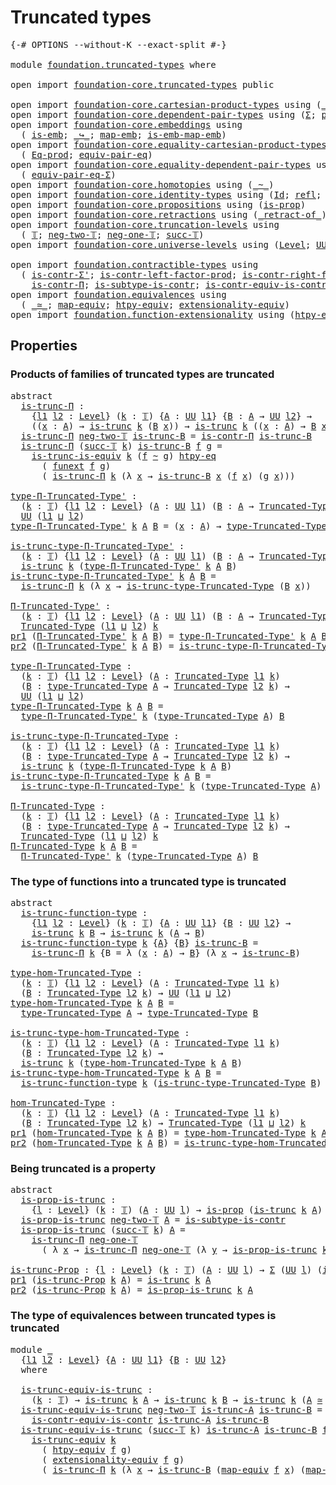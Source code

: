 # Truncated types

<pre class="Agda"><a id="28" class="Symbol">{-#</a> <a id="32" class="Keyword">OPTIONS</a> <a id="40" class="Pragma">--without-K</a> <a id="52" class="Pragma">--exact-split</a> <a id="66" class="Symbol">#-}</a>

<a id="71" class="Keyword">module</a> <a id="78" href="foundation.truncated-types.html" class="Module">foundation.truncated-types</a> <a id="105" class="Keyword">where</a>

<a id="112" class="Keyword">open</a> <a id="117" class="Keyword">import</a> <a id="124" href="foundation-core.truncated-types.html" class="Module">foundation-core.truncated-types</a> <a id="156" class="Keyword">public</a>

<a id="164" class="Keyword">open</a> <a id="169" class="Keyword">import</a> <a id="176" href="foundation-core.cartesian-product-types.html" class="Module">foundation-core.cartesian-product-types</a> <a id="216" class="Keyword">using</a> <a id="222" class="Symbol">(</a><a id="223" href="foundation-core.cartesian-product-types.html#577" class="Function Operator">_×_</a><a id="226" class="Symbol">)</a>
<a id="228" class="Keyword">open</a> <a id="233" class="Keyword">import</a> <a id="240" href="foundation-core.dependent-pair-types.html" class="Module">foundation-core.dependent-pair-types</a> <a id="277" class="Keyword">using</a> <a id="283" class="Symbol">(</a><a id="284" href="foundation-core.dependent-pair-types.html#502" class="Record">Σ</a><a id="285" class="Symbol">;</a> <a id="287" href="foundation-core.dependent-pair-types.html#575" class="InductiveConstructor">pair</a><a id="291" class="Symbol">;</a> <a id="293" href="foundation-core.dependent-pair-types.html#592" class="Field">pr1</a><a id="296" class="Symbol">;</a> <a id="298" href="foundation-core.dependent-pair-types.html#604" class="Field">pr2</a><a id="301" class="Symbol">)</a>
<a id="303" class="Keyword">open</a> <a id="308" class="Keyword">import</a> <a id="315" href="foundation-core.embeddings.html" class="Module">foundation-core.embeddings</a> <a id="342" class="Keyword">using</a>
  <a id="350" class="Symbol">(</a> <a id="352" href="foundation-core.embeddings.html#980" class="Function">is-emb</a><a id="358" class="Symbol">;</a> <a id="360" href="foundation-core.embeddings.html#1062" class="Function Operator">_↪_</a><a id="363" class="Symbol">;</a> <a id="365" href="foundation-core.embeddings.html#1205" class="Function">map-emb</a><a id="372" class="Symbol">;</a> <a id="374" href="foundation-core.embeddings.html#1252" class="Function">is-emb-map-emb</a><a id="388" class="Symbol">)</a>
<a id="390" class="Keyword">open</a> <a id="395" class="Keyword">import</a> <a id="402" href="foundation-core.equality-cartesian-product-types.html" class="Module">foundation-core.equality-cartesian-product-types</a> <a id="451" class="Keyword">using</a>
  <a id="459" class="Symbol">(</a> <a id="461" href="foundation-core.equality-cartesian-product-types.html#954" class="Function">Eq-prod</a><a id="468" class="Symbol">;</a> <a id="470" href="foundation-core.equality-cartesian-product-types.html#2322" class="Function">equiv-pair-eq</a><a id="483" class="Symbol">)</a>
<a id="485" class="Keyword">open</a> <a id="490" class="Keyword">import</a> <a id="497" href="foundation-core.equality-dependent-pair-types.html" class="Module">foundation-core.equality-dependent-pair-types</a> <a id="543" class="Keyword">using</a>
  <a id="551" class="Symbol">(</a> <a id="553" href="foundation-core.equality-dependent-pair-types.html#2412" class="Function">equiv-pair-eq-Σ</a><a id="568" class="Symbol">)</a>
<a id="570" class="Keyword">open</a> <a id="575" class="Keyword">import</a> <a id="582" href="foundation-core.homotopies.html" class="Module">foundation-core.homotopies</a> <a id="609" class="Keyword">using</a> <a id="615" class="Symbol">(</a><a id="616" href="foundation-core.homotopies.html#467" class="Function Operator">_~_</a><a id="619" class="Symbol">)</a>
<a id="621" class="Keyword">open</a> <a id="626" class="Keyword">import</a> <a id="633" href="foundation-core.identity-types.html" class="Module">foundation-core.identity-types</a> <a id="664" class="Keyword">using</a> <a id="670" class="Symbol">(</a><a id="671" href="foundation-core.identity-types.html#641" class="Datatype">Id</a><a id="673" class="Symbol">;</a> <a id="675" href="foundation-core.identity-types.html#694" class="InductiveConstructor">refl</a><a id="679" class="Symbol">;</a> <a id="681" href="foundation-core.identity-types.html#2853" class="Function">ap</a><a id="683" class="Symbol">;</a> <a id="685" href="foundation-core.identity-types.html#4583" class="Function">tr</a><a id="687" class="Symbol">)</a>
<a id="689" class="Keyword">open</a> <a id="694" class="Keyword">import</a> <a id="701" href="foundation-core.propositions.html" class="Module">foundation-core.propositions</a> <a id="730" class="Keyword">using</a> <a id="736" class="Symbol">(</a><a id="737" href="foundation-core.propositions.html#1246" class="Function">is-prop</a><a id="744" class="Symbol">)</a>
<a id="746" class="Keyword">open</a> <a id="751" class="Keyword">import</a> <a id="758" href="foundation-core.retractions.html" class="Module">foundation-core.retractions</a> <a id="786" class="Keyword">using</a> <a id="792" class="Symbol">(</a><a id="793" href="foundation-core.retractions.html#670" class="Function Operator">_retract-of_</a><a id="805" class="Symbol">)</a>
<a id="807" class="Keyword">open</a> <a id="812" class="Keyword">import</a> <a id="819" href="foundation-core.truncation-levels.html" class="Module">foundation-core.truncation-levels</a> <a id="853" class="Keyword">using</a>
  <a id="861" class="Symbol">(</a> <a id="863" href="foundation-core.truncation-levels.html#382" class="Datatype">𝕋</a><a id="864" class="Symbol">;</a> <a id="866" href="foundation-core.truncation-levels.html#403" class="InductiveConstructor">neg-two-𝕋</a><a id="875" class="Symbol">;</a> <a id="877" href="foundation-core.truncation-levels.html#435" class="Function">neg-one-𝕋</a><a id="886" class="Symbol">;</a> <a id="888" href="foundation-core.truncation-levels.html#419" class="InductiveConstructor">succ-𝕋</a><a id="894" class="Symbol">)</a>
<a id="896" class="Keyword">open</a> <a id="901" class="Keyword">import</a> <a id="908" href="foundation-core.universe-levels.html" class="Module">foundation-core.universe-levels</a> <a id="940" class="Keyword">using</a> <a id="946" class="Symbol">(</a><a id="947" href="Agda.Primitive.html#597" class="Postulate">Level</a><a id="952" class="Symbol">;</a> <a id="954" href="foundation-core.universe-levels.html#222" class="Primitive">UU</a><a id="956" class="Symbol">;</a> <a id="958" href="Agda.Primitive.html#810" class="Primitive Operator">_⊔_</a><a id="961" class="Symbol">)</a>

<a id="964" class="Keyword">open</a> <a id="969" class="Keyword">import</a> <a id="976" href="foundation.contractible-types.html" class="Module">foundation.contractible-types</a> <a id="1006" class="Keyword">using</a>
  <a id="1014" class="Symbol">(</a> <a id="1016" href="foundation-core.contractible-types.html#5794" class="Function">is-contr-Σ&#39;</a><a id="1027" class="Symbol">;</a> <a id="1029" href="foundation-core.contractible-types.html#4717" class="Function">is-contr-left-factor-prod</a><a id="1054" class="Symbol">;</a> <a id="1056" href="foundation-core.contractible-types.html#5065" class="Function">is-contr-right-factor-prod</a><a id="1082" class="Symbol">;</a>
    <a id="1088" href="foundation.contractible-types.html#1218" class="Function">is-contr-Π</a><a id="1098" class="Symbol">;</a> <a id="1100" href="foundation.contractible-types.html#2528" class="Function">is-subtype-is-contr</a><a id="1119" class="Symbol">;</a> <a id="1121" href="foundation.contractible-types.html#1681" class="Function">is-contr-equiv-is-contr</a><a id="1144" class="Symbol">)</a>
<a id="1146" class="Keyword">open</a> <a id="1151" class="Keyword">import</a> <a id="1158" href="foundation.equivalences.html" class="Module">foundation.equivalences</a> <a id="1182" class="Keyword">using</a>
  <a id="1190" class="Symbol">(</a> <a id="1192" href="foundation-core.equivalences.html#1607" class="Function Operator">_≃_</a><a id="1195" class="Symbol">;</a> <a id="1197" href="foundation-core.equivalences.html#1807" class="Function">map-equiv</a><a id="1206" class="Symbol">;</a> <a id="1208" href="foundation.equivalences.html#14037" class="Function">htpy-equiv</a><a id="1218" class="Symbol">;</a> <a id="1220" href="foundation.equivalences.html#14133" class="Function">extensionality-equiv</a><a id="1240" class="Symbol">)</a>
<a id="1242" class="Keyword">open</a> <a id="1247" class="Keyword">import</a> <a id="1254" href="foundation.function-extensionality.html" class="Module">foundation.function-extensionality</a> <a id="1289" class="Keyword">using</a> <a id="1295" class="Symbol">(</a><a id="1296" href="foundation.function-extensionality.html#946" class="Function">htpy-eq</a><a id="1303" class="Symbol">;</a> <a id="1305" href="foundation.function-extensionality.html#1240" class="Postulate">funext</a><a id="1311" class="Symbol">)</a>
</pre>
## Properties

### Products of families of truncated types are truncated

<pre class="Agda"><a id="1400" class="Keyword">abstract</a>
  <a id="is-trunc-Π"></a><a id="1411" href="foundation.truncated-types.html#1411" class="Function">is-trunc-Π</a> <a id="1422" class="Symbol">:</a>
    <a id="1428" class="Symbol">{</a><a id="1429" href="foundation.truncated-types.html#1429" class="Bound">l1</a> <a id="1432" href="foundation.truncated-types.html#1432" class="Bound">l2</a> <a id="1435" class="Symbol">:</a> <a id="1437" href="Agda.Primitive.html#597" class="Postulate">Level</a><a id="1442" class="Symbol">}</a> <a id="1444" class="Symbol">(</a><a id="1445" href="foundation.truncated-types.html#1445" class="Bound">k</a> <a id="1447" class="Symbol">:</a> <a id="1449" href="foundation-core.truncation-levels.html#382" class="Datatype">𝕋</a><a id="1450" class="Symbol">)</a> <a id="1452" class="Symbol">{</a><a id="1453" href="foundation.truncated-types.html#1453" class="Bound">A</a> <a id="1455" class="Symbol">:</a> <a id="1457" href="foundation-core.universe-levels.html#222" class="Primitive">UU</a> <a id="1460" href="foundation.truncated-types.html#1429" class="Bound">l1</a><a id="1462" class="Symbol">}</a> <a id="1464" class="Symbol">{</a><a id="1465" href="foundation.truncated-types.html#1465" class="Bound">B</a> <a id="1467" class="Symbol">:</a> <a id="1469" href="foundation.truncated-types.html#1453" class="Bound">A</a> <a id="1471" class="Symbol">→</a> <a id="1473" href="foundation-core.universe-levels.html#222" class="Primitive">UU</a> <a id="1476" href="foundation.truncated-types.html#1432" class="Bound">l2</a><a id="1478" class="Symbol">}</a> <a id="1480" class="Symbol">→</a>
    <a id="1486" class="Symbol">((</a><a id="1488" href="foundation.truncated-types.html#1488" class="Bound">x</a> <a id="1490" class="Symbol">:</a> <a id="1492" href="foundation.truncated-types.html#1453" class="Bound">A</a><a id="1493" class="Symbol">)</a> <a id="1495" class="Symbol">→</a> <a id="1497" href="foundation-core.truncated-types.html#1466" class="Function">is-trunc</a> <a id="1506" href="foundation.truncated-types.html#1445" class="Bound">k</a> <a id="1508" class="Symbol">(</a><a id="1509" href="foundation.truncated-types.html#1465" class="Bound">B</a> <a id="1511" href="foundation.truncated-types.html#1488" class="Bound">x</a><a id="1512" class="Symbol">))</a> <a id="1515" class="Symbol">→</a> <a id="1517" href="foundation-core.truncated-types.html#1466" class="Function">is-trunc</a> <a id="1526" href="foundation.truncated-types.html#1445" class="Bound">k</a> <a id="1528" class="Symbol">((</a><a id="1530" href="foundation.truncated-types.html#1530" class="Bound">x</a> <a id="1532" class="Symbol">:</a> <a id="1534" href="foundation.truncated-types.html#1453" class="Bound">A</a><a id="1535" class="Symbol">)</a> <a id="1537" class="Symbol">→</a> <a id="1539" href="foundation.truncated-types.html#1465" class="Bound">B</a> <a id="1541" href="foundation.truncated-types.html#1530" class="Bound">x</a><a id="1542" class="Symbol">)</a>
  <a id="1546" href="foundation.truncated-types.html#1411" class="Function">is-trunc-Π</a> <a id="1557" href="foundation-core.truncation-levels.html#403" class="InductiveConstructor">neg-two-𝕋</a> <a id="1567" href="foundation.truncated-types.html#1567" class="Bound">is-trunc-B</a> <a id="1578" class="Symbol">=</a> <a id="1580" href="foundation.contractible-types.html#1218" class="Function">is-contr-Π</a> <a id="1591" href="foundation.truncated-types.html#1567" class="Bound">is-trunc-B</a>
  <a id="1604" href="foundation.truncated-types.html#1411" class="Function">is-trunc-Π</a> <a id="1615" class="Symbol">(</a><a id="1616" href="foundation-core.truncation-levels.html#419" class="InductiveConstructor">succ-𝕋</a> <a id="1623" href="foundation.truncated-types.html#1623" class="Bound">k</a><a id="1624" class="Symbol">)</a> <a id="1626" href="foundation.truncated-types.html#1626" class="Bound">is-trunc-B</a> <a id="1637" href="foundation.truncated-types.html#1637" class="Bound">f</a> <a id="1639" href="foundation.truncated-types.html#1639" class="Bound">g</a> <a id="1641" class="Symbol">=</a>
    <a id="1647" href="foundation-core.truncated-types.html#3888" class="Function">is-trunc-is-equiv</a> <a id="1665" href="foundation.truncated-types.html#1623" class="Bound">k</a> <a id="1667" class="Symbol">(</a><a id="1668" href="foundation.truncated-types.html#1637" class="Bound">f</a> <a id="1670" href="foundation-core.homotopies.html#467" class="Function Operator">~</a> <a id="1672" href="foundation.truncated-types.html#1639" class="Bound">g</a><a id="1673" class="Symbol">)</a> <a id="1675" href="foundation.function-extensionality.html#946" class="Function">htpy-eq</a>
      <a id="1689" class="Symbol">(</a> <a id="1691" href="foundation.function-extensionality.html#1240" class="Postulate">funext</a> <a id="1698" href="foundation.truncated-types.html#1637" class="Bound">f</a> <a id="1700" href="foundation.truncated-types.html#1639" class="Bound">g</a><a id="1701" class="Symbol">)</a>
      <a id="1709" class="Symbol">(</a> <a id="1711" href="foundation.truncated-types.html#1411" class="Function">is-trunc-Π</a> <a id="1722" href="foundation.truncated-types.html#1623" class="Bound">k</a> <a id="1724" class="Symbol">(λ</a> <a id="1727" href="foundation.truncated-types.html#1727" class="Bound">x</a> <a id="1729" class="Symbol">→</a> <a id="1731" href="foundation.truncated-types.html#1626" class="Bound">is-trunc-B</a> <a id="1742" href="foundation.truncated-types.html#1727" class="Bound">x</a> <a id="1744" class="Symbol">(</a><a id="1745" href="foundation.truncated-types.html#1637" class="Bound">f</a> <a id="1747" href="foundation.truncated-types.html#1727" class="Bound">x</a><a id="1748" class="Symbol">)</a> <a id="1750" class="Symbol">(</a><a id="1751" href="foundation.truncated-types.html#1639" class="Bound">g</a> <a id="1753" href="foundation.truncated-types.html#1727" class="Bound">x</a><a id="1754" class="Symbol">)))</a>

<a id="type-Π-Truncated-Type&#39;"></a><a id="1759" href="foundation.truncated-types.html#1759" class="Function">type-Π-Truncated-Type&#39;</a> <a id="1782" class="Symbol">:</a>
  <a id="1786" class="Symbol">(</a><a id="1787" href="foundation.truncated-types.html#1787" class="Bound">k</a> <a id="1789" class="Symbol">:</a> <a id="1791" href="foundation-core.truncation-levels.html#382" class="Datatype">𝕋</a><a id="1792" class="Symbol">)</a> <a id="1794" class="Symbol">{</a><a id="1795" href="foundation.truncated-types.html#1795" class="Bound">l1</a> <a id="1798" href="foundation.truncated-types.html#1798" class="Bound">l2</a> <a id="1801" class="Symbol">:</a> <a id="1803" href="Agda.Primitive.html#597" class="Postulate">Level</a><a id="1808" class="Symbol">}</a> <a id="1810" class="Symbol">(</a><a id="1811" href="foundation.truncated-types.html#1811" class="Bound">A</a> <a id="1813" class="Symbol">:</a> <a id="1815" href="foundation-core.universe-levels.html#222" class="Primitive">UU</a> <a id="1818" href="foundation.truncated-types.html#1795" class="Bound">l1</a><a id="1820" class="Symbol">)</a> <a id="1822" class="Symbol">(</a><a id="1823" href="foundation.truncated-types.html#1823" class="Bound">B</a> <a id="1825" class="Symbol">:</a> <a id="1827" href="foundation.truncated-types.html#1811" class="Bound">A</a> <a id="1829" class="Symbol">→</a> <a id="1831" href="foundation-core.truncated-types.html#1651" class="Function">Truncated-Type</a> <a id="1846" href="foundation.truncated-types.html#1798" class="Bound">l2</a> <a id="1849" href="foundation.truncated-types.html#1787" class="Bound">k</a><a id="1850" class="Symbol">)</a> <a id="1852" class="Symbol">→</a>
  <a id="1856" href="foundation-core.universe-levels.html#222" class="Primitive">UU</a> <a id="1859" class="Symbol">(</a><a id="1860" href="foundation.truncated-types.html#1795" class="Bound">l1</a> <a id="1863" href="Agda.Primitive.html#810" class="Primitive Operator">⊔</a> <a id="1865" href="foundation.truncated-types.html#1798" class="Bound">l2</a><a id="1867" class="Symbol">)</a>
<a id="1869" href="foundation.truncated-types.html#1759" class="Function">type-Π-Truncated-Type&#39;</a> <a id="1892" href="foundation.truncated-types.html#1892" class="Bound">k</a> <a id="1894" href="foundation.truncated-types.html#1894" class="Bound">A</a> <a id="1896" href="foundation.truncated-types.html#1896" class="Bound">B</a> <a id="1898" class="Symbol">=</a> <a id="1900" class="Symbol">(</a><a id="1901" href="foundation.truncated-types.html#1901" class="Bound">x</a> <a id="1903" class="Symbol">:</a> <a id="1905" href="foundation.truncated-types.html#1894" class="Bound">A</a><a id="1906" class="Symbol">)</a> <a id="1908" class="Symbol">→</a> <a id="1910" href="foundation-core.truncated-types.html#1786" class="Function">type-Truncated-Type</a> <a id="1930" class="Symbol">(</a><a id="1931" href="foundation.truncated-types.html#1896" class="Bound">B</a> <a id="1933" href="foundation.truncated-types.html#1901" class="Bound">x</a><a id="1934" class="Symbol">)</a>

<a id="is-trunc-type-Π-Truncated-Type&#39;"></a><a id="1937" href="foundation.truncated-types.html#1937" class="Function">is-trunc-type-Π-Truncated-Type&#39;</a> <a id="1969" class="Symbol">:</a>
  <a id="1973" class="Symbol">(</a><a id="1974" href="foundation.truncated-types.html#1974" class="Bound">k</a> <a id="1976" class="Symbol">:</a> <a id="1978" href="foundation-core.truncation-levels.html#382" class="Datatype">𝕋</a><a id="1979" class="Symbol">)</a> <a id="1981" class="Symbol">{</a><a id="1982" href="foundation.truncated-types.html#1982" class="Bound">l1</a> <a id="1985" href="foundation.truncated-types.html#1985" class="Bound">l2</a> <a id="1988" class="Symbol">:</a> <a id="1990" href="Agda.Primitive.html#597" class="Postulate">Level</a><a id="1995" class="Symbol">}</a> <a id="1997" class="Symbol">(</a><a id="1998" href="foundation.truncated-types.html#1998" class="Bound">A</a> <a id="2000" class="Symbol">:</a> <a id="2002" href="foundation-core.universe-levels.html#222" class="Primitive">UU</a> <a id="2005" href="foundation.truncated-types.html#1982" class="Bound">l1</a><a id="2007" class="Symbol">)</a> <a id="2009" class="Symbol">(</a><a id="2010" href="foundation.truncated-types.html#2010" class="Bound">B</a> <a id="2012" class="Symbol">:</a> <a id="2014" href="foundation.truncated-types.html#1998" class="Bound">A</a> <a id="2016" class="Symbol">→</a> <a id="2018" href="foundation-core.truncated-types.html#1651" class="Function">Truncated-Type</a> <a id="2033" href="foundation.truncated-types.html#1985" class="Bound">l2</a> <a id="2036" href="foundation.truncated-types.html#1974" class="Bound">k</a><a id="2037" class="Symbol">)</a> <a id="2039" class="Symbol">→</a>
  <a id="2043" href="foundation-core.truncated-types.html#1466" class="Function">is-trunc</a> <a id="2052" href="foundation.truncated-types.html#1974" class="Bound">k</a> <a id="2054" class="Symbol">(</a><a id="2055" href="foundation.truncated-types.html#1759" class="Function">type-Π-Truncated-Type&#39;</a> <a id="2078" href="foundation.truncated-types.html#1974" class="Bound">k</a> <a id="2080" href="foundation.truncated-types.html#1998" class="Bound">A</a> <a id="2082" href="foundation.truncated-types.html#2010" class="Bound">B</a><a id="2083" class="Symbol">)</a>
<a id="2085" href="foundation.truncated-types.html#1937" class="Function">is-trunc-type-Π-Truncated-Type&#39;</a> <a id="2117" href="foundation.truncated-types.html#2117" class="Bound">k</a> <a id="2119" href="foundation.truncated-types.html#2119" class="Bound">A</a> <a id="2121" href="foundation.truncated-types.html#2121" class="Bound">B</a> <a id="2123" class="Symbol">=</a>
  <a id="2127" href="foundation.truncated-types.html#1411" class="Function">is-trunc-Π</a> <a id="2138" href="foundation.truncated-types.html#2117" class="Bound">k</a> <a id="2140" class="Symbol">(λ</a> <a id="2143" href="foundation.truncated-types.html#2143" class="Bound">x</a> <a id="2145" class="Symbol">→</a> <a id="2147" href="foundation-core.truncated-types.html#1878" class="Function">is-trunc-type-Truncated-Type</a> <a id="2176" class="Symbol">(</a><a id="2177" href="foundation.truncated-types.html#2121" class="Bound">B</a> <a id="2179" href="foundation.truncated-types.html#2143" class="Bound">x</a><a id="2180" class="Symbol">))</a>

<a id="Π-Truncated-Type&#39;"></a><a id="2184" href="foundation.truncated-types.html#2184" class="Function">Π-Truncated-Type&#39;</a> <a id="2202" class="Symbol">:</a>
  <a id="2206" class="Symbol">(</a><a id="2207" href="foundation.truncated-types.html#2207" class="Bound">k</a> <a id="2209" class="Symbol">:</a> <a id="2211" href="foundation-core.truncation-levels.html#382" class="Datatype">𝕋</a><a id="2212" class="Symbol">)</a> <a id="2214" class="Symbol">{</a><a id="2215" href="foundation.truncated-types.html#2215" class="Bound">l1</a> <a id="2218" href="foundation.truncated-types.html#2218" class="Bound">l2</a> <a id="2221" class="Symbol">:</a> <a id="2223" href="Agda.Primitive.html#597" class="Postulate">Level</a><a id="2228" class="Symbol">}</a> <a id="2230" class="Symbol">(</a><a id="2231" href="foundation.truncated-types.html#2231" class="Bound">A</a> <a id="2233" class="Symbol">:</a> <a id="2235" href="foundation-core.universe-levels.html#222" class="Primitive">UU</a> <a id="2238" href="foundation.truncated-types.html#2215" class="Bound">l1</a><a id="2240" class="Symbol">)</a> <a id="2242" class="Symbol">(</a><a id="2243" href="foundation.truncated-types.html#2243" class="Bound">B</a> <a id="2245" class="Symbol">:</a> <a id="2247" href="foundation.truncated-types.html#2231" class="Bound">A</a> <a id="2249" class="Symbol">→</a> <a id="2251" href="foundation-core.truncated-types.html#1651" class="Function">Truncated-Type</a> <a id="2266" href="foundation.truncated-types.html#2218" class="Bound">l2</a> <a id="2269" href="foundation.truncated-types.html#2207" class="Bound">k</a><a id="2270" class="Symbol">)</a> <a id="2272" class="Symbol">→</a>
  <a id="2276" href="foundation-core.truncated-types.html#1651" class="Function">Truncated-Type</a> <a id="2291" class="Symbol">(</a><a id="2292" href="foundation.truncated-types.html#2215" class="Bound">l1</a> <a id="2295" href="Agda.Primitive.html#810" class="Primitive Operator">⊔</a> <a id="2297" href="foundation.truncated-types.html#2218" class="Bound">l2</a><a id="2299" class="Symbol">)</a> <a id="2301" href="foundation.truncated-types.html#2207" class="Bound">k</a>
<a id="2303" href="foundation-core.dependent-pair-types.html#592" class="Field">pr1</a> <a id="2307" class="Symbol">(</a><a id="2308" href="foundation.truncated-types.html#2184" class="Function">Π-Truncated-Type&#39;</a> <a id="2326" href="foundation.truncated-types.html#2326" class="Bound">k</a> <a id="2328" href="foundation.truncated-types.html#2328" class="Bound">A</a> <a id="2330" href="foundation.truncated-types.html#2330" class="Bound">B</a><a id="2331" class="Symbol">)</a> <a id="2333" class="Symbol">=</a> <a id="2335" href="foundation.truncated-types.html#1759" class="Function">type-Π-Truncated-Type&#39;</a> <a id="2358" href="foundation.truncated-types.html#2326" class="Bound">k</a> <a id="2360" href="foundation.truncated-types.html#2328" class="Bound">A</a> <a id="2362" href="foundation.truncated-types.html#2330" class="Bound">B</a>
<a id="2364" href="foundation-core.dependent-pair-types.html#604" class="Field">pr2</a> <a id="2368" class="Symbol">(</a><a id="2369" href="foundation.truncated-types.html#2184" class="Function">Π-Truncated-Type&#39;</a> <a id="2387" href="foundation.truncated-types.html#2387" class="Bound">k</a> <a id="2389" href="foundation.truncated-types.html#2389" class="Bound">A</a> <a id="2391" href="foundation.truncated-types.html#2391" class="Bound">B</a><a id="2392" class="Symbol">)</a> <a id="2394" class="Symbol">=</a> <a id="2396" href="foundation.truncated-types.html#1937" class="Function">is-trunc-type-Π-Truncated-Type&#39;</a> <a id="2428" href="foundation.truncated-types.html#2387" class="Bound">k</a> <a id="2430" href="foundation.truncated-types.html#2389" class="Bound">A</a> <a id="2432" href="foundation.truncated-types.html#2391" class="Bound">B</a>

<a id="type-Π-Truncated-Type"></a><a id="2435" href="foundation.truncated-types.html#2435" class="Function">type-Π-Truncated-Type</a> <a id="2457" class="Symbol">:</a>
  <a id="2461" class="Symbol">(</a><a id="2462" href="foundation.truncated-types.html#2462" class="Bound">k</a> <a id="2464" class="Symbol">:</a> <a id="2466" href="foundation-core.truncation-levels.html#382" class="Datatype">𝕋</a><a id="2467" class="Symbol">)</a> <a id="2469" class="Symbol">{</a><a id="2470" href="foundation.truncated-types.html#2470" class="Bound">l1</a> <a id="2473" href="foundation.truncated-types.html#2473" class="Bound">l2</a> <a id="2476" class="Symbol">:</a> <a id="2478" href="Agda.Primitive.html#597" class="Postulate">Level</a><a id="2483" class="Symbol">}</a> <a id="2485" class="Symbol">(</a><a id="2486" href="foundation.truncated-types.html#2486" class="Bound">A</a> <a id="2488" class="Symbol">:</a> <a id="2490" href="foundation-core.truncated-types.html#1651" class="Function">Truncated-Type</a> <a id="2505" href="foundation.truncated-types.html#2470" class="Bound">l1</a> <a id="2508" href="foundation.truncated-types.html#2462" class="Bound">k</a><a id="2509" class="Symbol">)</a>
  <a id="2513" class="Symbol">(</a><a id="2514" href="foundation.truncated-types.html#2514" class="Bound">B</a> <a id="2516" class="Symbol">:</a> <a id="2518" href="foundation-core.truncated-types.html#1786" class="Function">type-Truncated-Type</a> <a id="2538" href="foundation.truncated-types.html#2486" class="Bound">A</a> <a id="2540" class="Symbol">→</a> <a id="2542" href="foundation-core.truncated-types.html#1651" class="Function">Truncated-Type</a> <a id="2557" href="foundation.truncated-types.html#2473" class="Bound">l2</a> <a id="2560" href="foundation.truncated-types.html#2462" class="Bound">k</a><a id="2561" class="Symbol">)</a> <a id="2563" class="Symbol">→</a>
  <a id="2567" href="foundation-core.universe-levels.html#222" class="Primitive">UU</a> <a id="2570" class="Symbol">(</a><a id="2571" href="foundation.truncated-types.html#2470" class="Bound">l1</a> <a id="2574" href="Agda.Primitive.html#810" class="Primitive Operator">⊔</a> <a id="2576" href="foundation.truncated-types.html#2473" class="Bound">l2</a><a id="2578" class="Symbol">)</a>
<a id="2580" href="foundation.truncated-types.html#2435" class="Function">type-Π-Truncated-Type</a> <a id="2602" href="foundation.truncated-types.html#2602" class="Bound">k</a> <a id="2604" href="foundation.truncated-types.html#2604" class="Bound">A</a> <a id="2606" href="foundation.truncated-types.html#2606" class="Bound">B</a> <a id="2608" class="Symbol">=</a>
  <a id="2612" href="foundation.truncated-types.html#1759" class="Function">type-Π-Truncated-Type&#39;</a> <a id="2635" href="foundation.truncated-types.html#2602" class="Bound">k</a> <a id="2637" class="Symbol">(</a><a id="2638" href="foundation-core.truncated-types.html#1786" class="Function">type-Truncated-Type</a> <a id="2658" href="foundation.truncated-types.html#2604" class="Bound">A</a><a id="2659" class="Symbol">)</a> <a id="2661" href="foundation.truncated-types.html#2606" class="Bound">B</a>

<a id="is-trunc-type-Π-Truncated-Type"></a><a id="2664" href="foundation.truncated-types.html#2664" class="Function">is-trunc-type-Π-Truncated-Type</a> <a id="2695" class="Symbol">:</a>
  <a id="2699" class="Symbol">(</a><a id="2700" href="foundation.truncated-types.html#2700" class="Bound">k</a> <a id="2702" class="Symbol">:</a> <a id="2704" href="foundation-core.truncation-levels.html#382" class="Datatype">𝕋</a><a id="2705" class="Symbol">)</a> <a id="2707" class="Symbol">{</a><a id="2708" href="foundation.truncated-types.html#2708" class="Bound">l1</a> <a id="2711" href="foundation.truncated-types.html#2711" class="Bound">l2</a> <a id="2714" class="Symbol">:</a> <a id="2716" href="Agda.Primitive.html#597" class="Postulate">Level</a><a id="2721" class="Symbol">}</a> <a id="2723" class="Symbol">(</a><a id="2724" href="foundation.truncated-types.html#2724" class="Bound">A</a> <a id="2726" class="Symbol">:</a> <a id="2728" href="foundation-core.truncated-types.html#1651" class="Function">Truncated-Type</a> <a id="2743" href="foundation.truncated-types.html#2708" class="Bound">l1</a> <a id="2746" href="foundation.truncated-types.html#2700" class="Bound">k</a><a id="2747" class="Symbol">)</a>
  <a id="2751" class="Symbol">(</a><a id="2752" href="foundation.truncated-types.html#2752" class="Bound">B</a> <a id="2754" class="Symbol">:</a> <a id="2756" href="foundation-core.truncated-types.html#1786" class="Function">type-Truncated-Type</a> <a id="2776" href="foundation.truncated-types.html#2724" class="Bound">A</a> <a id="2778" class="Symbol">→</a> <a id="2780" href="foundation-core.truncated-types.html#1651" class="Function">Truncated-Type</a> <a id="2795" href="foundation.truncated-types.html#2711" class="Bound">l2</a> <a id="2798" href="foundation.truncated-types.html#2700" class="Bound">k</a><a id="2799" class="Symbol">)</a> <a id="2801" class="Symbol">→</a>
  <a id="2805" href="foundation-core.truncated-types.html#1466" class="Function">is-trunc</a> <a id="2814" href="foundation.truncated-types.html#2700" class="Bound">k</a> <a id="2816" class="Symbol">(</a><a id="2817" href="foundation.truncated-types.html#2435" class="Function">type-Π-Truncated-Type</a> <a id="2839" href="foundation.truncated-types.html#2700" class="Bound">k</a> <a id="2841" href="foundation.truncated-types.html#2724" class="Bound">A</a> <a id="2843" href="foundation.truncated-types.html#2752" class="Bound">B</a><a id="2844" class="Symbol">)</a>
<a id="2846" href="foundation.truncated-types.html#2664" class="Function">is-trunc-type-Π-Truncated-Type</a> <a id="2877" href="foundation.truncated-types.html#2877" class="Bound">k</a> <a id="2879" href="foundation.truncated-types.html#2879" class="Bound">A</a> <a id="2881" href="foundation.truncated-types.html#2881" class="Bound">B</a> <a id="2883" class="Symbol">=</a>
  <a id="2887" href="foundation.truncated-types.html#1937" class="Function">is-trunc-type-Π-Truncated-Type&#39;</a> <a id="2919" href="foundation.truncated-types.html#2877" class="Bound">k</a> <a id="2921" class="Symbol">(</a><a id="2922" href="foundation-core.truncated-types.html#1786" class="Function">type-Truncated-Type</a> <a id="2942" href="foundation.truncated-types.html#2879" class="Bound">A</a><a id="2943" class="Symbol">)</a> <a id="2945" href="foundation.truncated-types.html#2881" class="Bound">B</a>

<a id="Π-Truncated-Type"></a><a id="2948" href="foundation.truncated-types.html#2948" class="Function">Π-Truncated-Type</a> <a id="2965" class="Symbol">:</a>
  <a id="2969" class="Symbol">(</a><a id="2970" href="foundation.truncated-types.html#2970" class="Bound">k</a> <a id="2972" class="Symbol">:</a> <a id="2974" href="foundation-core.truncation-levels.html#382" class="Datatype">𝕋</a><a id="2975" class="Symbol">)</a> <a id="2977" class="Symbol">{</a><a id="2978" href="foundation.truncated-types.html#2978" class="Bound">l1</a> <a id="2981" href="foundation.truncated-types.html#2981" class="Bound">l2</a> <a id="2984" class="Symbol">:</a> <a id="2986" href="Agda.Primitive.html#597" class="Postulate">Level</a><a id="2991" class="Symbol">}</a> <a id="2993" class="Symbol">(</a><a id="2994" href="foundation.truncated-types.html#2994" class="Bound">A</a> <a id="2996" class="Symbol">:</a> <a id="2998" href="foundation-core.truncated-types.html#1651" class="Function">Truncated-Type</a> <a id="3013" href="foundation.truncated-types.html#2978" class="Bound">l1</a> <a id="3016" href="foundation.truncated-types.html#2970" class="Bound">k</a><a id="3017" class="Symbol">)</a>
  <a id="3021" class="Symbol">(</a><a id="3022" href="foundation.truncated-types.html#3022" class="Bound">B</a> <a id="3024" class="Symbol">:</a> <a id="3026" href="foundation-core.truncated-types.html#1786" class="Function">type-Truncated-Type</a> <a id="3046" href="foundation.truncated-types.html#2994" class="Bound">A</a> <a id="3048" class="Symbol">→</a> <a id="3050" href="foundation-core.truncated-types.html#1651" class="Function">Truncated-Type</a> <a id="3065" href="foundation.truncated-types.html#2981" class="Bound">l2</a> <a id="3068" href="foundation.truncated-types.html#2970" class="Bound">k</a><a id="3069" class="Symbol">)</a> <a id="3071" class="Symbol">→</a>
  <a id="3075" href="foundation-core.truncated-types.html#1651" class="Function">Truncated-Type</a> <a id="3090" class="Symbol">(</a><a id="3091" href="foundation.truncated-types.html#2978" class="Bound">l1</a> <a id="3094" href="Agda.Primitive.html#810" class="Primitive Operator">⊔</a> <a id="3096" href="foundation.truncated-types.html#2981" class="Bound">l2</a><a id="3098" class="Symbol">)</a> <a id="3100" href="foundation.truncated-types.html#2970" class="Bound">k</a>
<a id="3102" href="foundation.truncated-types.html#2948" class="Function">Π-Truncated-Type</a> <a id="3119" href="foundation.truncated-types.html#3119" class="Bound">k</a> <a id="3121" href="foundation.truncated-types.html#3121" class="Bound">A</a> <a id="3123" href="foundation.truncated-types.html#3123" class="Bound">B</a> <a id="3125" class="Symbol">=</a>
  <a id="3129" href="foundation.truncated-types.html#2184" class="Function">Π-Truncated-Type&#39;</a> <a id="3147" href="foundation.truncated-types.html#3119" class="Bound">k</a> <a id="3149" class="Symbol">(</a><a id="3150" href="foundation-core.truncated-types.html#1786" class="Function">type-Truncated-Type</a> <a id="3170" href="foundation.truncated-types.html#3121" class="Bound">A</a><a id="3171" class="Symbol">)</a> <a id="3173" href="foundation.truncated-types.html#3123" class="Bound">B</a>
</pre>
### The type of functions into a truncated type is truncated

<pre class="Agda"><a id="3250" class="Keyword">abstract</a>
  <a id="is-trunc-function-type"></a><a id="3261" href="foundation.truncated-types.html#3261" class="Function">is-trunc-function-type</a> <a id="3284" class="Symbol">:</a>
    <a id="3290" class="Symbol">{</a><a id="3291" href="foundation.truncated-types.html#3291" class="Bound">l1</a> <a id="3294" href="foundation.truncated-types.html#3294" class="Bound">l2</a> <a id="3297" class="Symbol">:</a> <a id="3299" href="Agda.Primitive.html#597" class="Postulate">Level</a><a id="3304" class="Symbol">}</a> <a id="3306" class="Symbol">(</a><a id="3307" href="foundation.truncated-types.html#3307" class="Bound">k</a> <a id="3309" class="Symbol">:</a> <a id="3311" href="foundation-core.truncation-levels.html#382" class="Datatype">𝕋</a><a id="3312" class="Symbol">)</a> <a id="3314" class="Symbol">{</a><a id="3315" href="foundation.truncated-types.html#3315" class="Bound">A</a> <a id="3317" class="Symbol">:</a> <a id="3319" href="foundation-core.universe-levels.html#222" class="Primitive">UU</a> <a id="3322" href="foundation.truncated-types.html#3291" class="Bound">l1</a><a id="3324" class="Symbol">}</a> <a id="3326" class="Symbol">{</a><a id="3327" href="foundation.truncated-types.html#3327" class="Bound">B</a> <a id="3329" class="Symbol">:</a> <a id="3331" href="foundation-core.universe-levels.html#222" class="Primitive">UU</a> <a id="3334" href="foundation.truncated-types.html#3294" class="Bound">l2</a><a id="3336" class="Symbol">}</a> <a id="3338" class="Symbol">→</a>
    <a id="3344" href="foundation-core.truncated-types.html#1466" class="Function">is-trunc</a> <a id="3353" href="foundation.truncated-types.html#3307" class="Bound">k</a> <a id="3355" href="foundation.truncated-types.html#3327" class="Bound">B</a> <a id="3357" class="Symbol">→</a> <a id="3359" href="foundation-core.truncated-types.html#1466" class="Function">is-trunc</a> <a id="3368" href="foundation.truncated-types.html#3307" class="Bound">k</a> <a id="3370" class="Symbol">(</a><a id="3371" href="foundation.truncated-types.html#3315" class="Bound">A</a> <a id="3373" class="Symbol">→</a> <a id="3375" href="foundation.truncated-types.html#3327" class="Bound">B</a><a id="3376" class="Symbol">)</a>
  <a id="3380" href="foundation.truncated-types.html#3261" class="Function">is-trunc-function-type</a> <a id="3403" href="foundation.truncated-types.html#3403" class="Bound">k</a> <a id="3405" class="Symbol">{</a><a id="3406" href="foundation.truncated-types.html#3406" class="Bound">A</a><a id="3407" class="Symbol">}</a> <a id="3409" class="Symbol">{</a><a id="3410" href="foundation.truncated-types.html#3410" class="Bound">B</a><a id="3411" class="Symbol">}</a> <a id="3413" href="foundation.truncated-types.html#3413" class="Bound">is-trunc-B</a> <a id="3424" class="Symbol">=</a>
    <a id="3430" href="foundation.truncated-types.html#1411" class="Function">is-trunc-Π</a> <a id="3441" href="foundation.truncated-types.html#3403" class="Bound">k</a> <a id="3443" class="Symbol">{</a><a id="3444" class="Argument">B</a> <a id="3446" class="Symbol">=</a> <a id="3448" class="Symbol">λ</a> <a id="3450" class="Symbol">(</a><a id="3451" href="foundation.truncated-types.html#3451" class="Bound">x</a> <a id="3453" class="Symbol">:</a> <a id="3455" href="foundation.truncated-types.html#3406" class="Bound">A</a><a id="3456" class="Symbol">)</a> <a id="3458" class="Symbol">→</a> <a id="3460" href="foundation.truncated-types.html#3410" class="Bound">B</a><a id="3461" class="Symbol">}</a> <a id="3463" class="Symbol">(λ</a> <a id="3466" href="foundation.truncated-types.html#3466" class="Bound">x</a> <a id="3468" class="Symbol">→</a> <a id="3470" href="foundation.truncated-types.html#3413" class="Bound">is-trunc-B</a><a id="3480" class="Symbol">)</a>

<a id="type-hom-Truncated-Type"></a><a id="3483" href="foundation.truncated-types.html#3483" class="Function">type-hom-Truncated-Type</a> <a id="3507" class="Symbol">:</a>
  <a id="3511" class="Symbol">(</a><a id="3512" href="foundation.truncated-types.html#3512" class="Bound">k</a> <a id="3514" class="Symbol">:</a> <a id="3516" href="foundation-core.truncation-levels.html#382" class="Datatype">𝕋</a><a id="3517" class="Symbol">)</a> <a id="3519" class="Symbol">{</a><a id="3520" href="foundation.truncated-types.html#3520" class="Bound">l1</a> <a id="3523" href="foundation.truncated-types.html#3523" class="Bound">l2</a> <a id="3526" class="Symbol">:</a> <a id="3528" href="Agda.Primitive.html#597" class="Postulate">Level</a><a id="3533" class="Symbol">}</a> <a id="3535" class="Symbol">(</a><a id="3536" href="foundation.truncated-types.html#3536" class="Bound">A</a> <a id="3538" class="Symbol">:</a> <a id="3540" href="foundation-core.truncated-types.html#1651" class="Function">Truncated-Type</a> <a id="3555" href="foundation.truncated-types.html#3520" class="Bound">l1</a> <a id="3558" href="foundation.truncated-types.html#3512" class="Bound">k</a><a id="3559" class="Symbol">)</a>
  <a id="3563" class="Symbol">(</a><a id="3564" href="foundation.truncated-types.html#3564" class="Bound">B</a> <a id="3566" class="Symbol">:</a> <a id="3568" href="foundation-core.truncated-types.html#1651" class="Function">Truncated-Type</a> <a id="3583" href="foundation.truncated-types.html#3523" class="Bound">l2</a> <a id="3586" href="foundation.truncated-types.html#3512" class="Bound">k</a><a id="3587" class="Symbol">)</a> <a id="3589" class="Symbol">→</a> <a id="3591" href="foundation-core.universe-levels.html#222" class="Primitive">UU</a> <a id="3594" class="Symbol">(</a><a id="3595" href="foundation.truncated-types.html#3520" class="Bound">l1</a> <a id="3598" href="Agda.Primitive.html#810" class="Primitive Operator">⊔</a> <a id="3600" href="foundation.truncated-types.html#3523" class="Bound">l2</a><a id="3602" class="Symbol">)</a>
<a id="3604" href="foundation.truncated-types.html#3483" class="Function">type-hom-Truncated-Type</a> <a id="3628" href="foundation.truncated-types.html#3628" class="Bound">k</a> <a id="3630" href="foundation.truncated-types.html#3630" class="Bound">A</a> <a id="3632" href="foundation.truncated-types.html#3632" class="Bound">B</a> <a id="3634" class="Symbol">=</a>
  <a id="3638" href="foundation-core.truncated-types.html#1786" class="Function">type-Truncated-Type</a> <a id="3658" href="foundation.truncated-types.html#3630" class="Bound">A</a> <a id="3660" class="Symbol">→</a> <a id="3662" href="foundation-core.truncated-types.html#1786" class="Function">type-Truncated-Type</a> <a id="3682" href="foundation.truncated-types.html#3632" class="Bound">B</a>

<a id="is-trunc-type-hom-Truncated-Type"></a><a id="3685" href="foundation.truncated-types.html#3685" class="Function">is-trunc-type-hom-Truncated-Type</a> <a id="3718" class="Symbol">:</a>
  <a id="3722" class="Symbol">(</a><a id="3723" href="foundation.truncated-types.html#3723" class="Bound">k</a> <a id="3725" class="Symbol">:</a> <a id="3727" href="foundation-core.truncation-levels.html#382" class="Datatype">𝕋</a><a id="3728" class="Symbol">)</a> <a id="3730" class="Symbol">{</a><a id="3731" href="foundation.truncated-types.html#3731" class="Bound">l1</a> <a id="3734" href="foundation.truncated-types.html#3734" class="Bound">l2</a> <a id="3737" class="Symbol">:</a> <a id="3739" href="Agda.Primitive.html#597" class="Postulate">Level</a><a id="3744" class="Symbol">}</a> <a id="3746" class="Symbol">(</a><a id="3747" href="foundation.truncated-types.html#3747" class="Bound">A</a> <a id="3749" class="Symbol">:</a> <a id="3751" href="foundation-core.truncated-types.html#1651" class="Function">Truncated-Type</a> <a id="3766" href="foundation.truncated-types.html#3731" class="Bound">l1</a> <a id="3769" href="foundation.truncated-types.html#3723" class="Bound">k</a><a id="3770" class="Symbol">)</a>
  <a id="3774" class="Symbol">(</a><a id="3775" href="foundation.truncated-types.html#3775" class="Bound">B</a> <a id="3777" class="Symbol">:</a> <a id="3779" href="foundation-core.truncated-types.html#1651" class="Function">Truncated-Type</a> <a id="3794" href="foundation.truncated-types.html#3734" class="Bound">l2</a> <a id="3797" href="foundation.truncated-types.html#3723" class="Bound">k</a><a id="3798" class="Symbol">)</a> <a id="3800" class="Symbol">→</a>
  <a id="3804" href="foundation-core.truncated-types.html#1466" class="Function">is-trunc</a> <a id="3813" href="foundation.truncated-types.html#3723" class="Bound">k</a> <a id="3815" class="Symbol">(</a><a id="3816" href="foundation.truncated-types.html#3483" class="Function">type-hom-Truncated-Type</a> <a id="3840" href="foundation.truncated-types.html#3723" class="Bound">k</a> <a id="3842" href="foundation.truncated-types.html#3747" class="Bound">A</a> <a id="3844" href="foundation.truncated-types.html#3775" class="Bound">B</a><a id="3845" class="Symbol">)</a>
<a id="3847" href="foundation.truncated-types.html#3685" class="Function">is-trunc-type-hom-Truncated-Type</a> <a id="3880" href="foundation.truncated-types.html#3880" class="Bound">k</a> <a id="3882" href="foundation.truncated-types.html#3882" class="Bound">A</a> <a id="3884" href="foundation.truncated-types.html#3884" class="Bound">B</a> <a id="3886" class="Symbol">=</a>
  <a id="3890" href="foundation.truncated-types.html#3261" class="Function">is-trunc-function-type</a> <a id="3913" href="foundation.truncated-types.html#3880" class="Bound">k</a> <a id="3915" class="Symbol">(</a><a id="3916" href="foundation-core.truncated-types.html#1878" class="Function">is-trunc-type-Truncated-Type</a> <a id="3945" href="foundation.truncated-types.html#3884" class="Bound">B</a><a id="3946" class="Symbol">)</a>

<a id="hom-Truncated-Type"></a><a id="3949" href="foundation.truncated-types.html#3949" class="Function">hom-Truncated-Type</a> <a id="3968" class="Symbol">:</a>
  <a id="3972" class="Symbol">(</a><a id="3973" href="foundation.truncated-types.html#3973" class="Bound">k</a> <a id="3975" class="Symbol">:</a> <a id="3977" href="foundation-core.truncation-levels.html#382" class="Datatype">𝕋</a><a id="3978" class="Symbol">)</a> <a id="3980" class="Symbol">{</a><a id="3981" href="foundation.truncated-types.html#3981" class="Bound">l1</a> <a id="3984" href="foundation.truncated-types.html#3984" class="Bound">l2</a> <a id="3987" class="Symbol">:</a> <a id="3989" href="Agda.Primitive.html#597" class="Postulate">Level</a><a id="3994" class="Symbol">}</a> <a id="3996" class="Symbol">(</a><a id="3997" href="foundation.truncated-types.html#3997" class="Bound">A</a> <a id="3999" class="Symbol">:</a> <a id="4001" href="foundation-core.truncated-types.html#1651" class="Function">Truncated-Type</a> <a id="4016" href="foundation.truncated-types.html#3981" class="Bound">l1</a> <a id="4019" href="foundation.truncated-types.html#3973" class="Bound">k</a><a id="4020" class="Symbol">)</a>
  <a id="4024" class="Symbol">(</a><a id="4025" href="foundation.truncated-types.html#4025" class="Bound">B</a> <a id="4027" class="Symbol">:</a> <a id="4029" href="foundation-core.truncated-types.html#1651" class="Function">Truncated-Type</a> <a id="4044" href="foundation.truncated-types.html#3984" class="Bound">l2</a> <a id="4047" href="foundation.truncated-types.html#3973" class="Bound">k</a><a id="4048" class="Symbol">)</a> <a id="4050" class="Symbol">→</a> <a id="4052" href="foundation-core.truncated-types.html#1651" class="Function">Truncated-Type</a> <a id="4067" class="Symbol">(</a><a id="4068" href="foundation.truncated-types.html#3981" class="Bound">l1</a> <a id="4071" href="Agda.Primitive.html#810" class="Primitive Operator">⊔</a> <a id="4073" href="foundation.truncated-types.html#3984" class="Bound">l2</a><a id="4075" class="Symbol">)</a> <a id="4077" href="foundation.truncated-types.html#3973" class="Bound">k</a>
<a id="4079" href="foundation-core.dependent-pair-types.html#592" class="Field">pr1</a> <a id="4083" class="Symbol">(</a><a id="4084" href="foundation.truncated-types.html#3949" class="Function">hom-Truncated-Type</a> <a id="4103" href="foundation.truncated-types.html#4103" class="Bound">k</a> <a id="4105" href="foundation.truncated-types.html#4105" class="Bound">A</a> <a id="4107" href="foundation.truncated-types.html#4107" class="Bound">B</a><a id="4108" class="Symbol">)</a> <a id="4110" class="Symbol">=</a> <a id="4112" href="foundation.truncated-types.html#3483" class="Function">type-hom-Truncated-Type</a> <a id="4136" href="foundation.truncated-types.html#4103" class="Bound">k</a> <a id="4138" href="foundation.truncated-types.html#4105" class="Bound">A</a> <a id="4140" href="foundation.truncated-types.html#4107" class="Bound">B</a>
<a id="4142" href="foundation-core.dependent-pair-types.html#604" class="Field">pr2</a> <a id="4146" class="Symbol">(</a><a id="4147" href="foundation.truncated-types.html#3949" class="Function">hom-Truncated-Type</a> <a id="4166" href="foundation.truncated-types.html#4166" class="Bound">k</a> <a id="4168" href="foundation.truncated-types.html#4168" class="Bound">A</a> <a id="4170" href="foundation.truncated-types.html#4170" class="Bound">B</a><a id="4171" class="Symbol">)</a> <a id="4173" class="Symbol">=</a> <a id="4175" href="foundation.truncated-types.html#3685" class="Function">is-trunc-type-hom-Truncated-Type</a> <a id="4208" href="foundation.truncated-types.html#4166" class="Bound">k</a> <a id="4210" href="foundation.truncated-types.html#4168" class="Bound">A</a> <a id="4212" href="foundation.truncated-types.html#4170" class="Bound">B</a>
</pre>
### Being truncated is a property

<pre class="Agda"><a id="4262" class="Keyword">abstract</a>
  <a id="is-prop-is-trunc"></a><a id="4273" href="foundation.truncated-types.html#4273" class="Function">is-prop-is-trunc</a> <a id="4290" class="Symbol">:</a>
    <a id="4296" class="Symbol">{</a><a id="4297" href="foundation.truncated-types.html#4297" class="Bound">l</a> <a id="4299" class="Symbol">:</a> <a id="4301" href="Agda.Primitive.html#597" class="Postulate">Level</a><a id="4306" class="Symbol">}</a> <a id="4308" class="Symbol">(</a><a id="4309" href="foundation.truncated-types.html#4309" class="Bound">k</a> <a id="4311" class="Symbol">:</a> <a id="4313" href="foundation-core.truncation-levels.html#382" class="Datatype">𝕋</a><a id="4314" class="Symbol">)</a> <a id="4316" class="Symbol">(</a><a id="4317" href="foundation.truncated-types.html#4317" class="Bound">A</a> <a id="4319" class="Symbol">:</a> <a id="4321" href="foundation-core.universe-levels.html#222" class="Primitive">UU</a> <a id="4324" href="foundation.truncated-types.html#4297" class="Bound">l</a><a id="4325" class="Symbol">)</a> <a id="4327" class="Symbol">→</a> <a id="4329" href="foundation-core.propositions.html#1246" class="Function">is-prop</a> <a id="4337" class="Symbol">(</a><a id="4338" href="foundation-core.truncated-types.html#1466" class="Function">is-trunc</a> <a id="4347" href="foundation.truncated-types.html#4309" class="Bound">k</a> <a id="4349" href="foundation.truncated-types.html#4317" class="Bound">A</a><a id="4350" class="Symbol">)</a>
  <a id="4354" href="foundation.truncated-types.html#4273" class="Function">is-prop-is-trunc</a> <a id="4371" href="foundation-core.truncation-levels.html#403" class="InductiveConstructor">neg-two-𝕋</a> <a id="4381" href="foundation.truncated-types.html#4381" class="Bound">A</a> <a id="4383" class="Symbol">=</a> <a id="4385" href="foundation.contractible-types.html#2528" class="Function">is-subtype-is-contr</a>
  <a id="4407" href="foundation.truncated-types.html#4273" class="Function">is-prop-is-trunc</a> <a id="4424" class="Symbol">(</a><a id="4425" href="foundation-core.truncation-levels.html#419" class="InductiveConstructor">succ-𝕋</a> <a id="4432" href="foundation.truncated-types.html#4432" class="Bound">k</a><a id="4433" class="Symbol">)</a> <a id="4435" href="foundation.truncated-types.html#4435" class="Bound">A</a> <a id="4437" class="Symbol">=</a>
    <a id="4443" href="foundation.truncated-types.html#1411" class="Function">is-trunc-Π</a> <a id="4454" href="foundation-core.truncation-levels.html#435" class="Function">neg-one-𝕋</a>
      <a id="4470" class="Symbol">(</a> <a id="4472" class="Symbol">λ</a> <a id="4474" href="foundation.truncated-types.html#4474" class="Bound">x</a> <a id="4476" class="Symbol">→</a> <a id="4478" href="foundation.truncated-types.html#1411" class="Function">is-trunc-Π</a> <a id="4489" href="foundation-core.truncation-levels.html#435" class="Function">neg-one-𝕋</a> <a id="4499" class="Symbol">(λ</a> <a id="4502" href="foundation.truncated-types.html#4502" class="Bound">y</a> <a id="4504" class="Symbol">→</a> <a id="4506" href="foundation.truncated-types.html#4273" class="Function">is-prop-is-trunc</a> <a id="4523" href="foundation.truncated-types.html#4432" class="Bound">k</a> <a id="4525" class="Symbol">(</a><a id="4526" href="foundation-core.identity-types.html#641" class="Datatype">Id</a> <a id="4529" href="foundation.truncated-types.html#4474" class="Bound">x</a> <a id="4531" href="foundation.truncated-types.html#4502" class="Bound">y</a><a id="4532" class="Symbol">)))</a>

<a id="is-trunc-Prop"></a><a id="4537" href="foundation.truncated-types.html#4537" class="Function">is-trunc-Prop</a> <a id="4551" class="Symbol">:</a> <a id="4553" class="Symbol">{</a><a id="4554" href="foundation.truncated-types.html#4554" class="Bound">l</a> <a id="4556" class="Symbol">:</a> <a id="4558" href="Agda.Primitive.html#597" class="Postulate">Level</a><a id="4563" class="Symbol">}</a> <a id="4565" class="Symbol">(</a><a id="4566" href="foundation.truncated-types.html#4566" class="Bound">k</a> <a id="4568" class="Symbol">:</a> <a id="4570" href="foundation-core.truncation-levels.html#382" class="Datatype">𝕋</a><a id="4571" class="Symbol">)</a> <a id="4573" class="Symbol">(</a><a id="4574" href="foundation.truncated-types.html#4574" class="Bound">A</a> <a id="4576" class="Symbol">:</a> <a id="4578" href="foundation-core.universe-levels.html#222" class="Primitive">UU</a> <a id="4581" href="foundation.truncated-types.html#4554" class="Bound">l</a><a id="4582" class="Symbol">)</a> <a id="4584" class="Symbol">→</a> <a id="4586" href="foundation-core.dependent-pair-types.html#502" class="Record">Σ</a> <a id="4588" class="Symbol">(</a><a id="4589" href="foundation-core.universe-levels.html#222" class="Primitive">UU</a> <a id="4592" href="foundation.truncated-types.html#4554" class="Bound">l</a><a id="4593" class="Symbol">)</a> <a id="4595" class="Symbol">(</a><a id="4596" href="foundation-core.truncated-types.html#1466" class="Function">is-trunc</a> <a id="4605" href="foundation-core.truncation-levels.html#435" class="Function">neg-one-𝕋</a><a id="4614" class="Symbol">)</a>
<a id="4616" href="foundation-core.dependent-pair-types.html#592" class="Field">pr1</a> <a id="4620" class="Symbol">(</a><a id="4621" href="foundation.truncated-types.html#4537" class="Function">is-trunc-Prop</a> <a id="4635" href="foundation.truncated-types.html#4635" class="Bound">k</a> <a id="4637" href="foundation.truncated-types.html#4637" class="Bound">A</a><a id="4638" class="Symbol">)</a> <a id="4640" class="Symbol">=</a> <a id="4642" href="foundation-core.truncated-types.html#1466" class="Function">is-trunc</a> <a id="4651" href="foundation.truncated-types.html#4635" class="Bound">k</a> <a id="4653" href="foundation.truncated-types.html#4637" class="Bound">A</a>
<a id="4655" href="foundation-core.dependent-pair-types.html#604" class="Field">pr2</a> <a id="4659" class="Symbol">(</a><a id="4660" href="foundation.truncated-types.html#4537" class="Function">is-trunc-Prop</a> <a id="4674" href="foundation.truncated-types.html#4674" class="Bound">k</a> <a id="4676" href="foundation.truncated-types.html#4676" class="Bound">A</a><a id="4677" class="Symbol">)</a> <a id="4679" class="Symbol">=</a> <a id="4681" href="foundation.truncated-types.html#4273" class="Function">is-prop-is-trunc</a> <a id="4698" href="foundation.truncated-types.html#4674" class="Bound">k</a> <a id="4700" href="foundation.truncated-types.html#4676" class="Bound">A</a>
</pre>
### The type of equivalences between truncated types is truncated

<pre class="Agda"><a id="4782" class="Keyword">module</a> <a id="4789" href="foundation.truncated-types.html#4789" class="Module">_</a>
  <a id="4793" class="Symbol">{</a><a id="4794" href="foundation.truncated-types.html#4794" class="Bound">l1</a> <a id="4797" href="foundation.truncated-types.html#4797" class="Bound">l2</a> <a id="4800" class="Symbol">:</a> <a id="4802" href="Agda.Primitive.html#597" class="Postulate">Level</a><a id="4807" class="Symbol">}</a> <a id="4809" class="Symbol">{</a><a id="4810" href="foundation.truncated-types.html#4810" class="Bound">A</a> <a id="4812" class="Symbol">:</a> <a id="4814" href="foundation-core.universe-levels.html#222" class="Primitive">UU</a> <a id="4817" href="foundation.truncated-types.html#4794" class="Bound">l1</a><a id="4819" class="Symbol">}</a> <a id="4821" class="Symbol">{</a><a id="4822" href="foundation.truncated-types.html#4822" class="Bound">B</a> <a id="4824" class="Symbol">:</a> <a id="4826" href="foundation-core.universe-levels.html#222" class="Primitive">UU</a> <a id="4829" href="foundation.truncated-types.html#4797" class="Bound">l2</a><a id="4831" class="Symbol">}</a>
  <a id="4835" class="Keyword">where</a>

  <a id="4844" href="foundation.truncated-types.html#4844" class="Function">is-trunc-equiv-is-trunc</a> <a id="4868" class="Symbol">:</a>
    <a id="4874" class="Symbol">(</a><a id="4875" href="foundation.truncated-types.html#4875" class="Bound">k</a> <a id="4877" class="Symbol">:</a> <a id="4879" href="foundation-core.truncation-levels.html#382" class="Datatype">𝕋</a><a id="4880" class="Symbol">)</a> <a id="4882" class="Symbol">→</a> <a id="4884" href="foundation-core.truncated-types.html#1466" class="Function">is-trunc</a> <a id="4893" href="foundation.truncated-types.html#4875" class="Bound">k</a> <a id="4895" href="foundation.truncated-types.html#4810" class="Bound">A</a> <a id="4897" class="Symbol">→</a> <a id="4899" href="foundation-core.truncated-types.html#1466" class="Function">is-trunc</a> <a id="4908" href="foundation.truncated-types.html#4875" class="Bound">k</a> <a id="4910" href="foundation.truncated-types.html#4822" class="Bound">B</a> <a id="4912" class="Symbol">→</a> <a id="4914" href="foundation-core.truncated-types.html#1466" class="Function">is-trunc</a> <a id="4923" href="foundation.truncated-types.html#4875" class="Bound">k</a> <a id="4925" class="Symbol">(</a><a id="4926" href="foundation.truncated-types.html#4810" class="Bound">A</a> <a id="4928" href="foundation-core.equivalences.html#1607" class="Function Operator">≃</a> <a id="4930" href="foundation.truncated-types.html#4822" class="Bound">B</a><a id="4931" class="Symbol">)</a>
  <a id="4935" href="foundation.truncated-types.html#4844" class="Function">is-trunc-equiv-is-trunc</a> <a id="4959" href="foundation-core.truncation-levels.html#403" class="InductiveConstructor">neg-two-𝕋</a> <a id="4969" href="foundation.truncated-types.html#4969" class="Bound">is-trunc-A</a> <a id="4980" href="foundation.truncated-types.html#4980" class="Bound">is-trunc-B</a> <a id="4991" class="Symbol">=</a>
    <a id="4997" href="foundation.contractible-types.html#1681" class="Function">is-contr-equiv-is-contr</a> <a id="5021" href="foundation.truncated-types.html#4969" class="Bound">is-trunc-A</a> <a id="5032" href="foundation.truncated-types.html#4980" class="Bound">is-trunc-B</a>
  <a id="5045" href="foundation.truncated-types.html#4844" class="Function">is-trunc-equiv-is-trunc</a> <a id="5069" class="Symbol">(</a><a id="5070" href="foundation-core.truncation-levels.html#419" class="InductiveConstructor">succ-𝕋</a> <a id="5077" href="foundation.truncated-types.html#5077" class="Bound">k</a><a id="5078" class="Symbol">)</a> <a id="5080" href="foundation.truncated-types.html#5080" class="Bound">is-trunc-A</a> <a id="5091" href="foundation.truncated-types.html#5091" class="Bound">is-trunc-B</a> <a id="5102" href="foundation.truncated-types.html#5102" class="Bound">f</a> <a id="5104" href="foundation.truncated-types.html#5104" class="Bound">g</a> <a id="5106" class="Symbol">=</a>
    <a id="5112" href="foundation-core.truncated-types.html#4116" class="Function">is-trunc-equiv</a> <a id="5127" href="foundation.truncated-types.html#5077" class="Bound">k</a>
      <a id="5135" class="Symbol">(</a> <a id="5137" href="foundation.equivalences.html#14037" class="Function">htpy-equiv</a> <a id="5148" href="foundation.truncated-types.html#5102" class="Bound">f</a> <a id="5150" href="foundation.truncated-types.html#5104" class="Bound">g</a><a id="5151" class="Symbol">)</a>
      <a id="5159" class="Symbol">(</a> <a id="5161" href="foundation.equivalences.html#14133" class="Function">extensionality-equiv</a> <a id="5182" href="foundation.truncated-types.html#5102" class="Bound">f</a> <a id="5184" href="foundation.truncated-types.html#5104" class="Bound">g</a><a id="5185" class="Symbol">)</a>
      <a id="5193" class="Symbol">(</a> <a id="5195" href="foundation.truncated-types.html#1411" class="Function">is-trunc-Π</a> <a id="5206" href="foundation.truncated-types.html#5077" class="Bound">k</a> <a id="5208" class="Symbol">(λ</a> <a id="5211" href="foundation.truncated-types.html#5211" class="Bound">x</a> <a id="5213" class="Symbol">→</a> <a id="5215" href="foundation.truncated-types.html#5091" class="Bound">is-trunc-B</a> <a id="5226" class="Symbol">(</a><a id="5227" href="foundation-core.equivalences.html#1807" class="Function">map-equiv</a> <a id="5237" href="foundation.truncated-types.html#5102" class="Bound">f</a> <a id="5239" href="foundation.truncated-types.html#5211" class="Bound">x</a><a id="5240" class="Symbol">)</a> <a id="5242" class="Symbol">(</a><a id="5243" href="foundation-core.equivalences.html#1807" class="Function">map-equiv</a> <a id="5253" href="foundation.truncated-types.html#5104" class="Bound">g</a> <a id="5255" href="foundation.truncated-types.html#5211" class="Bound">x</a><a id="5256" class="Symbol">)))</a>
</pre>